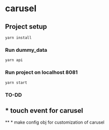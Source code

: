 # carusel

## Project setup
```
yarn install
```

### Run dummy_data
```
yarn api
```

### Run project on localhost 8081
```
yarn start
```
### TO-DD
## * touch event for carusel
** * make config obj for customization of carusel
